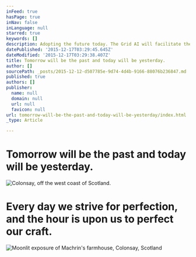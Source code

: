 ```yaml
---
inFeed: true
hasPage: true
inNav: false
inLanguage: null
starred: true
keywords: []
description: Adopting the future today. The Grid AI will facilitate the design and allow more time to elaborate.
datePublished: '2015-12-17T03:29:45.645Z'
dateModified: '2015-12-17T03:29:38.407Z'
title: Tomorrow will be the past and today will be yesterday.
author: []
sourcePath: _posts/2015-12-12-d507785e-9d74-4d4b-9166-88076b236847.md
published: true
authors: []
publisher:
  name: null
  domain: null
  url: null
  favicon: null
url: tomorrow-will-be-the-past-and-today-will-be-yesterday/index.html
_type: Article

---
```

# Tomorrow will be the past and today will be yesterday.
![Colonsay, off the west coast of Scotland.](https://the-grid-user-content.s3-us-west-2.amazonaws.com/d283c299-cce8-4c37-b492-549bfb45777c.jpg)

# Every day we strive for perfection, and the hour is upon us to perfect our craft.
![Moonlit exposure of Machrin's farmhouse, Colonsay, Scotland](https://the-grid-user-content.s3-us-west-2.amazonaws.com/b17fc8fc-c96a-4ce8-b2f7-91b3ac7739c5.jpg)